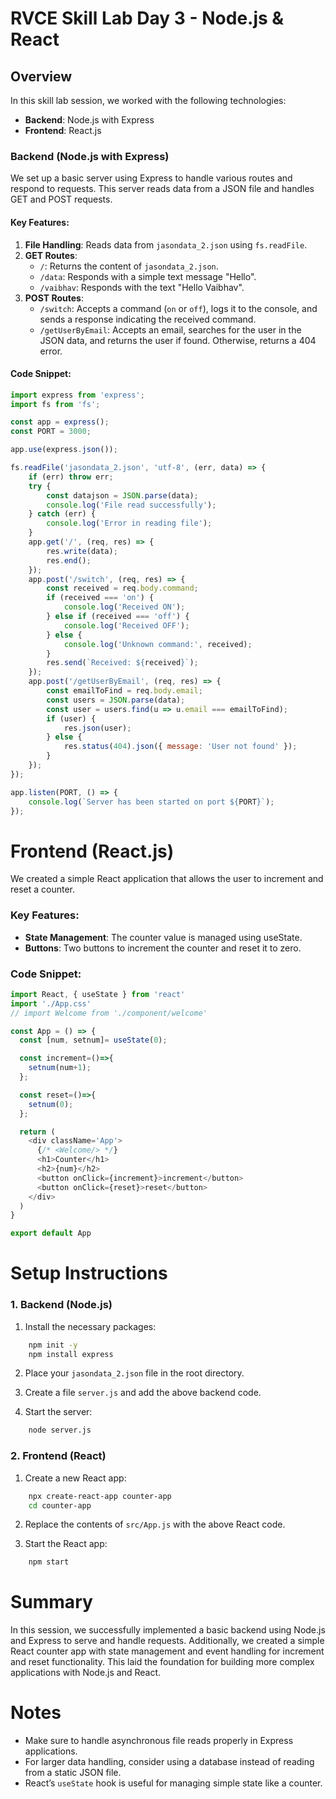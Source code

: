 # RVCE Skill Lab Day 3 - Node.js & React

## Overview

In this skill lab session, we worked with the following technologies:

- **Backend**: Node.js with Express
- **Frontend**: React.js

### Backend (Node.js with Express)
We set up a basic server using Express to handle various routes and respond to requests. This server reads data from a JSON file and handles GET and POST requests.

#### Key Features:
1. **File Handling**: Reads data from `jasondata_2.json` using `fs.readFile`.
2. **GET Routes**:
    - `/`: Returns the content of `jasondata_2.json`.
    - `/data`: Responds with a simple text message "Hello".
    - `/vaibhav`: Responds with the text "Hello Vaibhav".
3. **POST Routes**:
    - `/switch`: Accepts a command (`on` or `off`), logs it to the console, and sends a response indicating the received command.
    - `/getUserByEmail`: Accepts an email, searches for the user in the JSON data, and returns the user if found. Otherwise, returns a 404 error.

#### Code Snippet:
```javascript
import express from 'express';
import fs from 'fs';

const app = express();
const PORT = 3000;

app.use(express.json());

fs.readFile('jasondata_2.json', 'utf-8', (err, data) => {
    if (err) throw err;
    try {
        const datajson = JSON.parse(data);
        console.log('File read successfully');
    } catch (err) {
        console.log('Error in reading file');
    }
    app.get('/', (req, res) => {
        res.write(data);
        res.end();
    });
    app.post('/switch', (req, res) => {
        const received = req.body.command;
        if (received === 'on') {
            console.log('Received ON');
        } else if (received === 'off') {
            console.log('Received OFF');
        } else {
            console.log('Unknown command:', received);
        }
        res.send(`Received: ${received}`);
    });
    app.post('/getUserByEmail', (req, res) => {
        const emailToFind = req.body.email;
        const users = JSON.parse(data);
        const user = users.find(u => u.email === emailToFind);
        if (user) {
            res.json(user);
        } else {
            res.status(404).json({ message: 'User not found' });
        }
    });
});

app.listen(PORT, () => {
    console.log(`Server has been started on port ${PORT}`);
});
```

# Frontend (React.js)
We created a simple React application that allows the user to increment and reset a counter.

### Key Features:
- **State Management**: The counter value is managed using useState.
- **Buttons**: Two buttons to increment the counter and reset it to zero.

### Code Snippet:
```javascript
import React, { useState } from 'react'
import './App.css'
// import Welcome from './component/welcome'

const App = () => {
  const [num, setnum]= useState(0);

  const increment=()=>{
    setnum(num+1);
  };

  const reset=()=>{
    setnum(0);
  };

  return (
    <div className='App'>
      {/* <Welcome/> */}
      <h1>Counter</h1>
      <h2>{num}</h2>
      <button onClick={increment}>increment</button>
      <button onClick={reset}>reset</button>
    </div>
  )
}

export default App
```
# Setup Instructions

### 1. **Backend (Node.js)**

1. Install the necessary packages:
```bash
    npm init -y
    npm install express
```

2. Place your `jasondata_2.json` file in the root directory.

3. Create a file `server.js` and add the above backend code.

4. Start the server:
```bash
    node server.js
```

### 2. **Frontend (React)**

1. Create a new React app:
```bash
    npx create-react-app counter-app
    cd counter-app
```

2. Replace the contents of `src/App.js` with the above React code.

3. Start the React app:
```bash
    npm start
```

# Summary

In this session, we successfully implemented a basic backend using Node.js and Express to serve and handle requests. Additionally, we created a simple React counter app with state management and event handling for increment and reset functionality. This laid the foundation for building more complex applications with Node.js and React.

# Notes

- Make sure to handle asynchronous file reads properly in Express applications.
- For larger data handling, consider using a database instead of reading from a static JSON file.
- React’s `useState` hook is useful for managing simple state like a counter.



